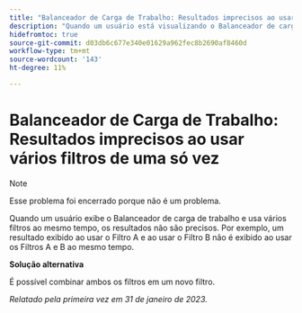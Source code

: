 ```yaml
---
title: "Balanceador de Carga de Trabalho: Resultados imprecisos ao usar vários filtros de uma só vez"
description: "Quando um usuário está visualizando o Balanceador de carga de trabalho e usa vários filtros ao mesmo tempo, os resultados não são precisos. Por exemplo, um resultado que é exibido ao usar o Filtro A e ao usar o Filtro B não é exibido ao usar os Filtros A e B ao mesmo tempo."
hidefromtoc: true
source-git-commit: d03db6c677e340e01629a962fec8b2690af8460d
workflow-type: tm+mt
source-wordcount: '143'
ht-degree: 11%

---
```



# Balanceador de Carga de Trabalho: Resultados imprecisos ao usar vários filtros de uma só vez

>[!NOTE]
>
>Esse problema foi encerrado porque não é um problema.

Quando um usuário exibe o Balanceador de carga de trabalho e usa vários filtros ao mesmo tempo, os resultados não são precisos. Por exemplo, um resultado exibido ao usar o Filtro A e ao usar o Filtro B não é exibido ao usar os Filtros A e B ao mesmo tempo.

**Solução alternativa**

É possível combinar ambos os filtros em um novo filtro.

_Relatado pela primeira vez em 31 de janeiro de 2023._

